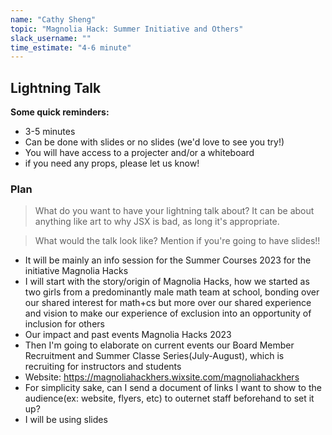 ```yaml
---
name: "Cathy Sheng"
topic: "Magnolia Hack: Summer Initiative and Others"
slack_username: ""
time_estimate: "4-6 minute"
---
```


## Lightning Talk

**Some quick reminders:**

* 3-5 minutes
* Can be done with slides or no slides (we'd love to see you try!)
* You will have access to a projecter and/or a whiteboard
* if you need any props, please let us know!

### Plan

> What do you want  to have your lightning talk about? It can be about anything like art to why JSX is bad, as long it's appropriate.

> What would the talk look like? Mention if you're going to have slides!!

* It will be mainly an info session for the Summer Courses 2023 for the initiative Magnolia Hacks
* I will start with the story/origin of Magnolia Hacks, how we started as two girls from a predominantly male math team at school, bonding over our shared interest for math+cs but more over our shared experience and vision to make our experience of exclusion into an opportunity of inclusion for others
* Our impact and past events Magnolia Hacks 2023
* Then I'm going to elaborate on current events our Board Member Recruitment and Summer Classe Series(July-August), which is recruiting for instructors and students 
* Website: https://magnoliahackhers.wixsite.com/magnoliahackhers
* For simplicity sake, can I send a document of links I want to show to the audience(ex: website, flyers, etc) to outernet staff beforehand to set it up?
* I will be using slides
